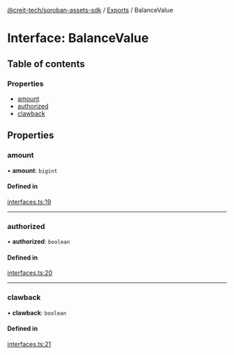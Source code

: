 [@creit-tech/soroban-assets-sdk](../README.md) / [Exports](../modules.md) / BalanceValue

# Interface: BalanceValue

## Table of contents

### Properties

- [amount](BalanceValue.md#amount)
- [authorized](BalanceValue.md#authorized)
- [clawback](BalanceValue.md#clawback)

## Properties

### amount

• **amount**: `bigint`

#### Defined in

[interfaces.ts:19](https://github.com/Creit-Tech/Soroban-Assets-SDK/blob/8a9b06f/src/interfaces.ts#L19)

___

### authorized

• **authorized**: `boolean`

#### Defined in

[interfaces.ts:20](https://github.com/Creit-Tech/Soroban-Assets-SDK/blob/8a9b06f/src/interfaces.ts#L20)

___

### clawback

• **clawback**: `boolean`

#### Defined in

[interfaces.ts:21](https://github.com/Creit-Tech/Soroban-Assets-SDK/blob/8a9b06f/src/interfaces.ts#L21)
